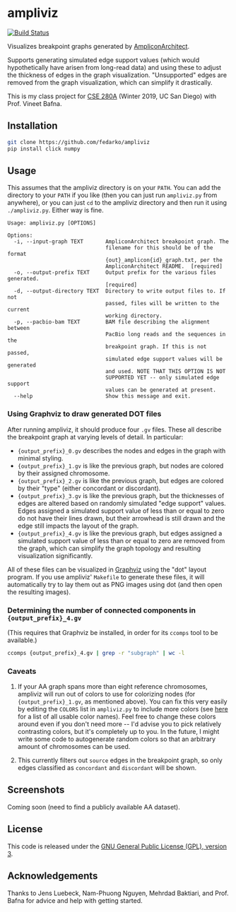 # ampliviz
[![Build Status](https://travis-ci.org/fedarko/ampliviz.svg?branch=master)](https://travis-ci.org/fedarko/ampliviz)

Visualizes breakpoint graphs generated by
[AmpliconArchitect](https://github.com/virajbdeshpande/AmpliconArchitect).

Supports generating simulated edge support values (which would hypothetically
have arisen from long-read data) and using these to adjust the thickness of
edges in the graph visualization. "Unsupported" edges are removed from the graph
visualization, which can simplify it drastically.

This is my class project for [CSE 280A](http://proteomics.ucsd.edu/vbafna/teaching-2/cse280a-algorithms-for-genetics/) (Winter 2019, UC San Diego) with Prof. Vineet Bafna.

## Installation

```bash
git clone https://github.com/fedarko/ampliviz
pip install click numpy
```

## Usage

This assumes that the ampliviz directory is on your `PATH`. You can add the
directory to your `PATH` if you like (then you can just run `ampliviz.py` from
anywhere), or you can just `cd` to the ampliviz directory and then run it using
`./ampliviz.py`. Either way is fine.

```
Usage: ampliviz.py [OPTIONS]

Options:
  -i, --input-graph TEXT       AmpliconArchitect breakpoint graph. The
                               filename for this should be of the format
                               {out}_amplicon{id}_graph.txt, per the
                               AmpliconArchitect README.  [required]
  -o, --output-prefix TEXT     Output prefix for the various files generated.
                               [required]
  -d, --output-directory TEXT  Directory to write output files to. If not
                               passed, files will be written to the current
                               working directory.
  -p, --pacbio-bam TEXT        BAM file describing the alignment between
                               PacBio long reads and the sequences in the
                               breakpoint graph. If this is not passed,
                               simulated edge support values will be generated
                               and used. NOTE THAT THIS OPTION IS NOT
                               SUPPORTED YET -- only simulated edge support
                               values can be generated at present.
  --help                       Show this message and exit.
```

### Using Graphviz to draw generated DOT files

After running ampliviz, it should produce four `.gv` files. These all describe
the breakpoint graph at varying levels of detail. In particular:
  - `{output_prefix}_0.gv` describes the nodes and edges in the graph with
    minimal styling.
  - `{output_prefix}_1.gv` is like the previous graph, but nodes are colored
    by their assigned chromosome.
  - `{output_prefix}_2.gv` is like the previous graph, but edges are colored
    by their "type" (either concordant or discordant).
  - `{output_prefix}_3.gv` is like the previous graph, but the thicknesses of
    edges are altered based on randomly simulated "edge support" values. Edges
    assigned a simulated support value of less than or equal to zero do not
    have their lines drawn, but their arrowhead is still drawn and the edge still
    impacts the layout of the graph.
  - `{output_prefix}_4.gv` is like the previous graph, but edges assigned a
    simulated support value of less than or equal to zero are removed
    from the graph, which can simplify the graph topology and resulting
    visualization significantly.

All of these files can be visualized in [Graphviz](https://www.graphviz.org/)
using the "dot" layout program. If you use ampliviz' `Makefile` to generate
these files, it will automatically try to lay them out as PNG images using dot
(and then open the resulting images).

### Determining the number of connected components in `{output_prefix}_4.gv`

(This requires that Graphviz be installed, in order for its `ccomps` tool to be
available.)

```bash
ccomps {output_prefix}_4.gv | grep -r "subgraph" | wc -l
```

### Caveats

1. If your AA graph spans more than eight reference chromosomes, ampliviz will run
   out of colors to use for colorizing nodes (for `{output_prefix}_1.gv`, as
   mentioned above). You can fix this very easily by editing the `COLORS` list in
   `ampliviz.py` to include more colors (see [here](http://www.graphviz.org/doc/info/colors.html) for a list of all usable color names). Feel free to change these colors around even if you don't need more -- I'd advise you to pick relatively contrasting colors, but it's completely up to you.
   In the future, I might write some code to autogenerate random colors so that an arbitrary amount of chromosomes can be used.

2. This currently filters out `source` edges in the breakpoint graph, so only
   edges classified as `concordant` and `discordant` will be shown.

## Screenshots

Coming soon (need to find a publicly available AA dataset).

## License

This code is released under the [GNU General Public License (GPL), version 3](https://www.gnu.org/licenses/gpl-3.0.en.html).

## Acknowledgements

Thanks to Jens Luebeck, Nam-Phuong Nguyen, Mehrdad Baktiari, and Prof. Bafna
for advice and help with getting started.
